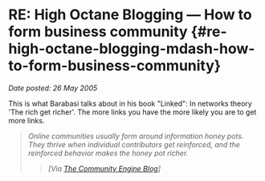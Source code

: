# RE: High Octane Blogging &mdash; How to form business community {#re-high-octane-blogging-mdash-how-to-form-business-community}

_Date posted: 26 May 2005_

This is what Barabasi talks about in his book "Linked": In networks theory 'The rich get richer'. The more links you have the more likely you are to get more links.

> _Online communities usually form around information honey pots. They thrive when individual contributors get reinforced, and the reinforced behavior makes the honey pot richer._
> 
> > _[Via [The Community Engine Blog](http://thecommunityengine.com/home/archives/2005/05/high_octane_blo_6.html)]_